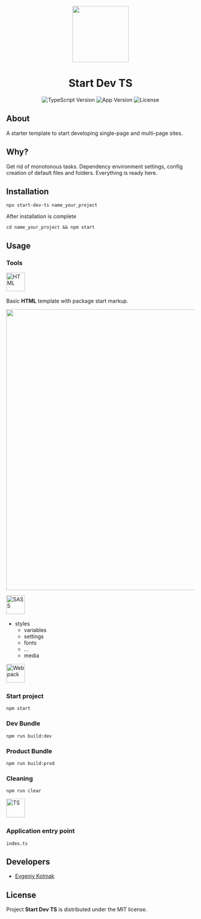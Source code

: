 <p align="center">
      <img src="https://i.ibb.co/VSd3bpd/rocket-icon-icons-com-54375-1.png" width="150">
</p>
<h1 align="center">Start Dev TS</h1>

<p align="center">
   <img src="https://img.shields.io/badge/TypeScript-%5E4.9.5-blue" alt="TypeScript Version">
   <img src="https://img.shields.io/badge/Version-v0.1.0-9cf" alt="App Version">
   <img src="https://img.shields.io/badge/License-MIT-green" alt="License">
</p>

## About

A starter template to start developing single-page and multi-page sites.

## Why?

Get rid of monotonous tasks. Dependency environment settings, config creation of default files and folders. Everything is ready here.

## Installation

```
npx start-dev-ts name_your_project
```

Аfter installation is complete

```
cd name_your_project && npm start
```


## Usage

### Tools 

<img src="https://cdn.jsdelivr.net/gh/devicons/devicon/icons/html5/html5-original.svg" title="HTML" alt="HTML" width="50" height="50"/>&nbsp;

Basic **HTML** template with package start markup.

<div id="header" align="center">
  <img src="https://media.giphy.com/media/v1.Y2lkPTc5MGI3NjExOTlkZjgyYjE1OTdmMjNkYjY2ZmJjMDYxZjdkMGZiYjNhNDE3Mzg2MyZjdD1n/xMb5TaU5BSE9h51fQv/giphy.gif" width="750"/>
</div>


<img src="https://cdn.jsdelivr.net/gh/devicons/devicon/icons/sass/sass-original.svg" title="SASS" alt="SASS" width="50" height="50"/>&nbsp;

 - styles
    * variables
    + settings
    + fonts
    + ...
    + media
    

<img src="https://cdn.jsdelivr.net/gh/devicons/devicon/icons/webpack/webpack-original.svg" title="Webpack" alt="Webpack" width="50" height="50"/>&nbsp;

### Start project 

```
npm start 
```
### Dev Bundle

```
npm run build:dev
```
### Product Bundle

```
npm run build:prod
```
### Cleaning

```
npm run clear
```

<img src="https://cdn.jsdelivr.net/gh/devicons/devicon/icons/typescript/typescript-original.svg" title="TS" alt="TS" width="50" height="50"/>&nbsp;

### Application entry point

`index.ts`

## Developers

- [Evgeniy Kolmak](https://github.com/evgeniy-kolmak)

## License

Project **Start Dev TS** is distributed under the MIT license.